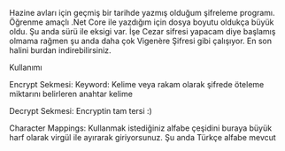 Hazine avları için geçmiş bir tarihde yazmış olduğum şifreleme programı.  Öğrenme amaçlı .Net Core ile yazdığım için dosya boyutu oldukça büyük oldu.
Şu anda sürü ile eksigi var. İşe Cezar sifresi yapacam diye başlamış olmama rağmen şu anda daha çok Vigenère Şifresi gibi çalışıyor. En son halini burdan indirebilirsiniz.

Kullanımı

Encrypt Sekmesi:
Keyword: Kelime veya rakam olarak şifrede öteleme miktarını belirleren anahtar kelime

Decrypt Sekmesi:
Encryptin tam tersi :)

Character Mappings:
Kullanmak istediğiniz alfabe çeşidini buraya büyük harf olarak virgül ile ayırarak giriyorsunuz. Şu anda Türkçe alfabe mevcut

